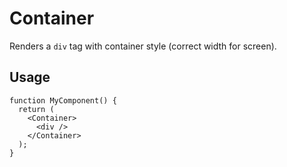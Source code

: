 # Container

Renders a `div` tag with container style (correct width for screen).

## Usage

```tsx
function MyComponent() {
  return (
    <Container>
      <div />
    </Container>
  );
}
```
